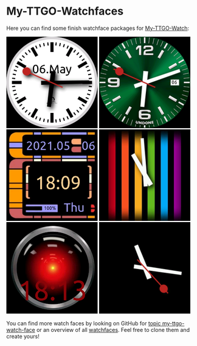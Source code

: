 # My-TTGO-Watchfaces

Here you can find some finish watchface packages for [My-TTGO-Watch](https://github.com/sharandac/My-TTGO-Watch):

[![swiss clock](swiss/watchface_theme_prev.png)](swiss/watchface.tar.gz)
[![undone clock](undone/watchface_theme_prev.png)](undone/watchface.tar.gz)
[![star trek clock](startrek/watchface_theme_prev.png)](startrek/watchface.tar.gz)
[![rainbow clock](rainbow/watchface_theme_prev.png)](rainbow/watchface.tar.gz)
[![hal9000](hal9000/watchface_theme_prev.png)](hal9000/watchface.tar.gz)
[![black](black/watchface_theme_prev.png)](black/watchface.tar.gz)

You can find more watch faces by looking on GitHub for [topic my-ttgo-watch-face](https://github.com/topics/my-ttgo-watch-face) or an overview of all [watchfaces](https://sharandac.github.io/My-TTGO-Watchfaces/).
Feel free to clone them and create yours!
